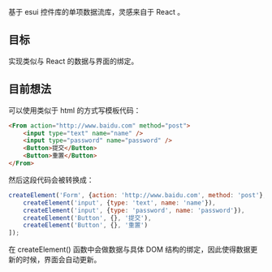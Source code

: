 基于 esui 控件库的单项数据流库，灵感来自于 React 。

## 目标

实现类似与 React 的数据与界面的绑定。

## 目前想法

可以使用类似于 html 的方式写模板代码：

```html
<From action="http://www.baidu.com" method="post">
    <input type="text" name="name" />
    <input type="password" name="password" />
    <Button>提交</Button>
    <Button>重置</Button>
</From>
```

然后这段代码会被转换成：

```js
createElement('Form', {action: 'http://www.baidu.com', method: 'post'}, [
    createElement('input', {type: 'text', name: 'name'}),
    createElement('input', {type: 'password', name: 'password'}),
    createElement('Button', {}, '提交'),
    createElement('Button', {}, '重置')
]);
```

在 createElement() 函数中会做数据与具体 DOM 结构的绑定，因此使得数据更新的时候，界面会自动更新。
